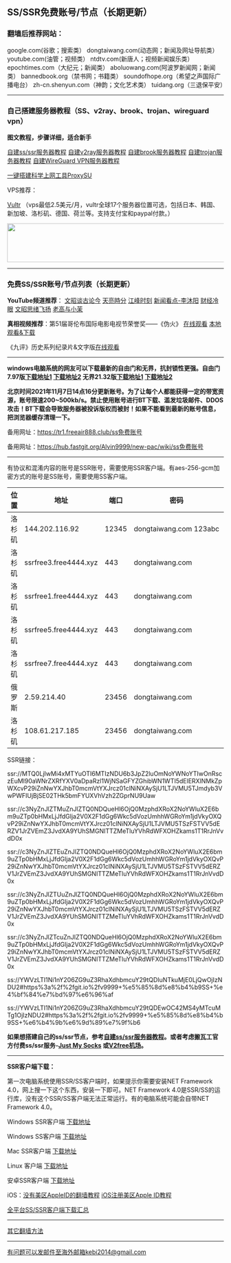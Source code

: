 ## SS/SSR免费账号/节点（长期更新）

### 翻墙后推荐网站：

google.com(谷歌；搜索类） dongtaiwang.com(动态网；新闻及网址导航类）  youtube.com(油管；视频类）  ntdtv.com(新唐人；视频新闻娱乐类）    epochtimes.com（大纪元；新闻类）  aboluowang.com(阿波罗新闻网；新闻类） bannedbook.org（禁书网；书籍类）   soundofhope.org（希望之声国际广播电台） zh-cn.shenyun.com（神韵；文化艺术类） tuidang.org（三退保平安）

***

### 自己搭建服务器教程（SS、v2ray、brook、trojan、wireguard vpn） 

**图文教程，步骤详细，适合新手**

[自建ss/ssr服务器教程](https://github.com/Alvin9999/new-pac/wiki/%E8%87%AA%E5%BB%BAss%E6%9C%8D%E5%8A%A1%E5%99%A8%E6%95%99%E7%A8%8B) 
[自建v2ray服务器教程](https://github.com/Alvin9999/new-pac/wiki/%E8%87%AA%E5%BB%BAv2ray%E6%9C%8D%E5%8A%A1%E5%99%A8%E6%95%99%E7%A8%8B) 
[自建brook服务器教程](https://github.com/Alvin9999/new-pac/wiki/%E8%87%AA%E5%BB%BAbrook%E6%9C%8D%E5%8A%A1%E5%99%A8%E6%95%99%E7%A8%8B) 
[自建trojan服务器教程](https://github.com/Alvin9999/new-pac/wiki/%E8%87%AA%E5%BB%BAtrojan%E6%9C%8D%E5%8A%A1%E5%99%A8%E6%95%99%E7%A8%8B) 
[自建WireGuard VPN服务器教程](https://github.com/Alvin9999/new-pac/wiki/%E8%87%AA%E5%BB%BAWireGuard-VPN%E6%9C%8D%E5%8A%A1%E5%99%A8%E6%95%99%E7%A8%8B) 

[一键搭建科学上网工具ProxySU](https://github.com/Alvin9999/new-pac/wiki/%E4%B8%80%E9%94%AE%E6%90%AD%E5%BB%BA%E7%A7%91%E5%AD%A6%E4%B8%8A%E7%BD%91%E5%B7%A5%E5%85%B7ProxySU)

VPS推荐：

[Vultr](https://www.vultr.com/?ref=7048874) （vps最低2.5美元/月，vultr全球17个服务器位置可选，包括日本、韩国、新加坡、洛杉矶、德国、荷兰等。支持支付宝和paypal付款。）

<a href="https://www.vultr.com/?ref=7048874"><img src="https://www.vultr.com/media/banners/banner_728x90.png" width="728" height="90"></a>

***

### 免费SS/SSR账号/节点列表（长期更新）

**YouTube频道推荐**： [文昭谈古论今](https://www.youtube.com/channel/UCtAIPjABiQD3qjlEl1T5VpA/featured)  [天亮時分](https://www.youtube.com/channel/UCjvjNeHndz4PGs9JXhzdHqw/videos)  [江峰时刻](https://www.youtube.com/channel/UCa6ERCDt3GzkvLye32ar89w/videos)  [新闻看点-李沐阳](https://www.youtube.com/channel/UCPMqbkR35zZV1ysWGXJPW-w/videos)   [财经冷眼](https://www.youtube.com/c/%E8%B4%A2%E7%BB%8F%E5%86%B7%E7%9C%BC/videos) [文昭思绪飞扬](https://www.youtube.com/channel/UCTu_hTaVf3DJMpMIyOAq2Ew/videos) [老高与小茉](https://www.youtube.com/channel/UCMUnInmOkrWN4gof9KlhNmQ/videos) 

**真相视频推荐**：第51届哥伦布国际电影电视节荣誉奖——《伪火》  [在线观看](http://cn.ntdtv.com/gb/2014/01/07/a24016.html)  [本地观看&下载](http://video1.freeair777.club/%E4%BC%AA%E7%81%AB.mp4)

《九评》历史系列纪录片&文字版[在线观看](https://www.tuidang.org/9ping/)

***

**windows电脑系统的网友可以下载最新的自由门和无界，抗封锁性更强。自由门7.97版[下载地址1](https://tr101.free4444.xyz/fg797p.zip) [下载地址2](https://tr71.free4444.xyz/fg797p.zip) 无界21.32版[下载地址1](https://tr101.free4444.xyz/u2132.exe) [下载地址2](https://tr71.free4444.xyz/u2132.exe)**


**北京时间2021年11月7日14点16分更新账号。为了让每个人都能获得一定的带宽资源，账号限速200~500kb/s。禁止使用账号进行BT下载、滥发垃圾邮件、DDOS攻击！BT下载会导致服务器被投诉版权而被封！如果不能看到最新的账号信息，把浏览器缓存清理一下。**

备用网址：https://tr1.freeair888.club/ss免费账号 

备用网址：https://hub.fastgit.org/Alvin9999/new-pac/wiki/ss免费账号 

***

有协议和混淆内容的账号是SSR账号，需要使用SSR客户端。有aes-256-gcm加密方式的账号是SS账号，需要使用SS客户端。

<table id="tablepress-1">
<thead>
<tr>
<th>位置</th>
<th>地址</th>
<th>端口</th>
<th>密码</th>
<th>加密方式</th>
<th>协议</th>
<th>混淆</th>
</tr>
</thead>
<tbody>
<tr>
<td>洛杉矶</td>
<td>144.202.116.92</td>
<td>12345</td>
<td>dongtaiwang.com&nbsp;123abc</td>
<td>chacha20</td>
<td>origin</td>
<td>tls1.2_ticket_auth</td>
</tr>
<tr>
<td>洛杉矶</td>
<td>ssrfree3.free4444.xyz</td>
<td>443</td>
<td>dongtaiwang.com</td>
<td>none</td>
<td>auth_chain_a</td>
<td>tls1.2_ticket_auth</td>
</tr>
<tr>
<td>洛杉矶</td>
<td>ssrfree1.free4444.xyz</td>
<td>443</td>
<td>dongtaiwang.com</td>
<td>none</td>
<td>auth_chain_a</td>
<td>tls1.2_ticket_auth</td>
</tr>
<tr>
<td>洛杉矶</td>
<td>ssrfree5.free4444.xyz</td>
<td>443</td>
<td>dongtaiwang.com</td>
<td>none</td>
<td>auth_chain_a</td>
<td>tls1.2_ticket_auth</td>
</tr>
<tr>
<td>洛杉矶</td>
<td>ssrfree7.free4444.xyz</td>
<td>443</td>
<td>dongtaiwang.com</td>
<td>none</td>
<td>auth_chain_a</td>
<td>tls1.2_ticket_auth</td>
</tr>
<tr>
<td>俄罗斯</td>
<td>2.59.214.40</td>
<td>23456</td>
<td>dongtaiwang.com</td>
<td>aes-256-gcm</td>
<td></td>
<td></td>
</tr>
<tr>
<td>洛杉矶</td>
<td>108.61.217.185</td>
<td>23456</td>
<td>dongtaiwang.com</td>
<td>aes-256-gcm</td>
<td></td>
<td></td>
</tr>
</tbody>
</table>

SSR链接：

ssr://MTQ0LjIwMi4xMTYuOTI6MTIzNDU6b3JpZ2luOmNoYWNoYTIwOnRsczEuMl90aWNrZXRfYXV0aDpaRzl1WjNSaGFYZGhibWN1WTI5dElERXlNMkZpWXcvP29iZnNwYXJhbT0mcmVtYXJrcz01clNiNXAySjU1LTJVMU5TJmdyb3VwPWFIUjBjSE02THk5bmFYUXVhVzh2ZGprNU9Uaw

ssr://c3NyZnJlZTMuZnJlZTQ0NDQueHl6OjQ0MzphdXRoX2NoYWluX2E6bm9uZTp0bHMxLjJfdGlja2V0X2F1dGg6Wkc5dVozUmhhWGRoYm1jdVkyOXQvP29iZnNwYXJhbT0mcmVtYXJrcz01clNiNXAySjU1LTJVMU5TSzFSTVV5dERZV1JrZVEmZ3JvdXA9YUhSMGNITTZMeTluYVhRdWFXOHZkams1T1RrJnVvdD0x

ssr://c3NyZnJlZTEuZnJlZTQ0NDQueHl6OjQ0MzphdXRoX2NoYWluX2E6bm9uZTp0bHMxLjJfdGlja2V0X2F1dGg6Wkc5dVozUmhhWGRoYm1jdVkyOXQvP29iZnNwYXJhbT0mcmVtYXJrcz01clNiNXAySjU1LTJVMU5TSzFSTVV5dERZV1JrZVEmZ3JvdXA9YUhSMGNITTZMeTluYVhRdWFXOHZkams1T1RrJnVvdD0x

ssr://c3NyZnJlZTUuZnJlZTQ0NDQueHl6OjQ0MzphdXRoX2NoYWluX2E6bm9uZTp0bHMxLjJfdGlja2V0X2F1dGg6Wkc5dVozUmhhWGRoYm1jdVkyOXQvP29iZnNwYXJhbT0mcmVtYXJrcz01clNiNXAySjU1LTJVMU5TSzFSTVV5dERZV1JrZVEmZ3JvdXA9YUhSMGNITTZMeTluYVhRdWFXOHZkams1T1RrJnVvdD0x

ssr://c3NyZnJlZTcuZnJlZTQ0NDQueHl6OjQ0MzphdXRoX2NoYWluX2E6bm9uZTp0bHMxLjJfdGlja2V0X2F1dGg6Wkc5dVozUmhhWGRoYm1jdVkyOXQvP29iZnNwYXJhbT0mcmVtYXJrcz01clNiNXAySjU1LTJVMU5TSzFSTVV5dERZV1JrZVEmZ3JvdXA9YUhSMGNITTZMeTluYVhRdWFXOHZkams1T1RrJnVvdD0x

ss://YWVzLTI1Ni1nY206ZG9uZ3RhaXdhbmcuY29tQDIuNTkuMjE0LjQwOjIzNDU2#https%3a%2f%2fgit.io%2fv9999+%e5%85%8d%e8%b4%b9SS+%e4%bf%84%e7%bd%97%e6%96%af

ss://YWVzLTI1Ni1nY206ZG9uZ3RhaXdhbmcuY29tQDEwOC42MS4yMTcuMTg1OjIzNDU2#https%3a%2f%2fgit.io%2fv9999+%e5%85%8d%e8%b4%b9SS+%e6%b4%9b%e6%9d%89%e7%9f%b6

**如果想搭建自己的ss/ssr节点，参考[自建ss/ssr服务器教程](https://github.com/Alvin9999/new-pac/wiki/%E8%87%AA%E5%BB%BAss%E6%9C%8D%E5%8A%A1%E5%99%A8%E6%95%99%E7%A8%8B)。或者考虑搬瓦工官方付费ss/ssr服务-[Just My Socks](https://github.com/Alvin9999/new-pac/wiki/Just-My-Socks) 或[V2free机场](https://github.com/Alvin9999/new-pac/wiki/V2free%E6%9C%BA%E5%9C%BA)。**

***


**SSR客户端下载：**

第一次电脑系统使用SSR/SS客户端时，如果提示你需要安装NET Framework 4.0，网上搜一下这个东西，安装一下即可。NET Framework 4.0是SSR/SS的运行库，没有这个SSR/SS客户端无法正常运行。有的电脑系统可能会自带NET Framework 4.0。

Windows SSR客户端 [下载地址](https://github.com/shadowsocksr-backup/shadowsocksr-csharp/releases) 

Windows SS客户端 [下载地址](https://github.com/shadowsocks/shadowsocks-windows/releases) 

Mac SSR客户端 [下载地址](https://github.com/shadowsocksr-backup/ShadowsocksX-NG/releases) 

Linux 客户端 [下载地址](http://www.mediafire.com/folder/xag0zy318a5tt/Linux) 

安卓SSR客户端 [下载地址](https://github.com/shadowsocksr-backup/shadowsocksr-android/releases/download/3.4.0.8/shadowsocksr-release.apk) 

iOS：[没有美区AppleID的翻墙教程](https://github.com/Alvin9999/new-pac/wiki/%E8%8B%B9%E6%9E%9C%E6%89%8B%E6%9C%BA%E7%BF%BB%E5%A2%99%E8%BD%AF%E4%BB%B6) [iOS注册美区Apple ID教程](https://github.com/Alvin9999/new-pac/wiki/iOS%E6%B3%A8%E5%86%8C%E7%BE%8E%E5%8C%BAApple-ID%E6%95%99%E7%A8%8B) 

[全平台SS/SSR客户端下载汇总](http://www.mediafire.com/folder/sfqz8bmodqdx5/shadowsocks相关客户端)

***

[其它翻墙方法](https://github.com/Alvin9999/new-pac/wiki/)

***

有问题可以发邮件至海外邮箱kebi2014@gmail.com